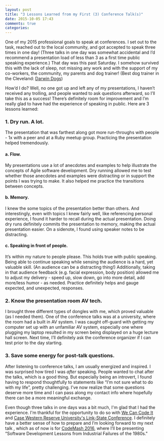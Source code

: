 ```yaml
---
layout: post
title: "3 Lessons Learned from my First (3) Conference Talk(s)"
date: 2015-10-05 17:43
comments: true
categories: 
---
```


One of my 2015 professional goals to speak at conferences. I set out to the task, reached out to the local community, and got accepted to speak three times in one day! (Three talks in one day was somewhat accidental and I’d recommend a presentation load of less than 3 as a first time public speaking experience.) That day was this past Saturday. I somehow survived this with the lack of sleep, not missing any work and with the support of my co-workers, the community, my parents and dog trainer! (Best dog trainer in the Cleveland: <a href="http://www.darwindogs.org">Darwin Dogs</a>)

How’d I do? Well, no one got up and left any of my presentations, I haven’t received any trolling, and people wanted to ask questions afterward, so I’ll take this as a success! There’s definitely room for improvement and I’m really glad to have had the experience of speaking in public. Here are 3 lessons learned: 

<h3>1. Dry run. A lot.</h3>

The presentation that was farthest along got more run-throughs with people - 1x with a peer and at a Ruby meetup group. Practicing the presentation helped tremendously.

<h4>a. Flow.</h4> My presentations use a lot of anecdotes and examples to help illustrate the concepts of Agile software development. Dry running allowed me to test whether those anecdotes and examples were distracting or in support the points I was trying to make. It also helped me practice the transitions between concepts. 
	
<h4>b. Memory.</h4> I knew the some topics of the presentation better than others. And interestingly, even with topics I knew fairly well, like referencing personal experience, I found it harder to recall during the actual presentation. Doing dry runs definitely commits the presentation to memory, making the actual presentation easier. On a sidenote, I found using speaker notes to be distracting.
	
<h4>c. Speaking in front of people.</h4> It’s within my nature to people please. This holds true with public speaking. Being able to continue speaking while sensing the audience is a hard, yet valuable skill. (An audience can be a distracting thing!) Additionally, taking in that audience feedback (e.g. facial expression, body position) allowed me to adjust my delivery - speed up, slow down, go into more detail, add more/less humor - as needed. Practice definitely helps and gauge expected, and unexpected, responses.

<h3>2. Know the presentation room AV tech.</h3> 

I brought three different types of dongles with me, which proved valuable (as I needed them). One of the conference talks was at a university, where the room had a built in AV system. I was caught off-guard with getting my computer set up with an unfamiliar AV system, especially one where plugging my laptop resulted in my screen being displayed on a huge lecture hall screen. Next time, I’ll definitely ask the conference organizer if I can test prior to the day starting.

<h3>3. Save some energy for post-talk questions.</h3> 

After listening to conference talks, I am usually energized and inspired. I was surprised how tired I was _after_ speaking. People wanted to chat after the talks, which is a good thing. But especially being an introvert, I found having to respond thoughtfully to statements like “I’m not sure what to do with my life”, pretty challenging. I’ve now realize that some questions deserve more time and I can pass along my contact info where hopefully there can be a more meaningful exchange.

Even though three talks in one days was a bit much, I'm glad that I had the experience. I'm thankful for the opportunity to do so with <a href="http://www.wecancode.org">We Can Code It</a> and <a href="http://acm.case.edu/acm/conference/2015">Case Western Reserve University's Link-State Conference</a>. I definitely have a better sense of how to prepare and I’m looking forward to my next talk , which as of now is for <a href="http://codemash.org/">CodeMash 2016</a>, where I’ll be presenting “Software Development Lessons from Industrial Failures of the 1980s." 